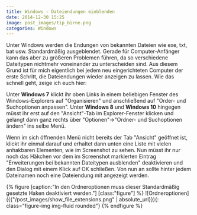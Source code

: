 ```yaml
---
title: Windows - Dateiendungen einblenden
date: 2014-12-30 15:25
image: post_images/tip_birne.png
categories: Windows
---
```


Unter Windows werden die Endungen von bekannten Dateien wie exe, txt, bat usw. Standardmäßig ausgeblendet. Gerade für Computer-Anfänger kann das aber zu größeren Problemen führen, da so verschiedene Dateitypen nichtmehr voneinander zu unterscheiden sind. Aus diesem Grund ist für mich eigentlich bei jedem neu eingerichteten Computer der erste Schritt, die Dateiendungen wieder anzeigen zu lassen. Wie das schnell geht, zeige ich euch hier:

<!--more-->

Unter **Windows 7** klickt ihr oben Links in einem beliebigen Fenster des Windows-Explorers auf "Organisieren" und anschließend auf "Order- und Suchoptionen anpassen". Unter **Windows 8** und **Windows 10** hingegen müsst ihr erst auf den "Ansicht"-Tab im Explorer-Fenster klicken und gelangt dann ganz rechts über "Optionen"->"Ordner- und Suchoptionen ändern" ins selbe Menü.

Wenn im sich öffnenden Menü nicht bereits der Tab "Ansicht" geöffnet ist, klickt ihr einmal darauf und erhaltet dann unten eine Liste mit vielen anhakbaren Elementen, wie im Screenshot zu sehen. Nun müsst ihr nur noch das Häkchen vor dem im Screenshot markierten Eintrag "Erweiterungen bei bekannten Dateitypen ausblenden" deaktivieren und den Dialog mit einem Klick auf OK schließen. Von nun an sollte hinter jedem Dateinamen noch eine Dateiendung mit angezeigt werden.

{% figure [caption:"In den Ordneroptionen muss dieser Standardmäßig gesetzte Haken deaktiviert werden."] [class:"figure"] %}
![Ordneroptionen]({{"/post_images/show_file_extensions.png" | absolute_url}}){: class="figure-img img-fluid rounded"}
{% endfigure %}
